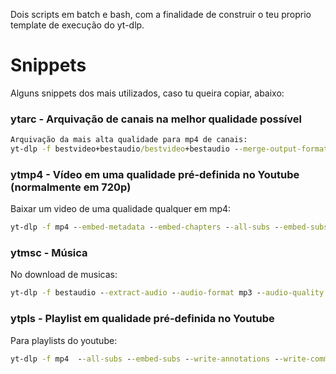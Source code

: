 Dois scripts em batch e bash, com a finalidade de construir o teu proprio template de execução do yt-dlp.


# Snippets
Alguns snippets dos mais utilizados, caso tu queira copiar, abaixo:
### ytarc - Arquivação de canais na melhor qualidade possível
```cmd
Arquivação da mais alta qualidade para mp4 de canais:
yt-dlp -f bestvideo+bestaudio/bestvideo+bestaudio --merge-output-format mp4  --all-subs --embed-subs --write-annotations --write-comments --embed-thumbnail --write-thumbnail --embed-metadata --embed-chapters --write-description --write-info-json -o "%(uploader)s/%(title)s[%(upload_date)s][url_or_id_is - %(id)s].%(ext)s" %link%
```
### ytmp4 - Vídeo em uma qualidade pré-definida no Youtube (normalmente em 720p)
Baixar um video de uma qualidade qualquer em mp4:
```cmd
yt-dlp -f mp4 --embed-metadata --embed-chapters --all-subs --embed-subs --embed-thumbnail -o "%(title)s [%(upload_date)s] [%(id)s].%(ext)s" %link%
 ```
### ytmsc - Música
No download de musicas:
``` cmd
yt-dlp -f bestaudio --extract-audio --audio-format mp3 --audio-quality 192k --embed-metadata --embed-thumbnail --write-thumbnail -o "%(uploader)s/%(playlist_title)s/%(playlist_index)s-%(title)s.%(ext)s" %link%
```
### ytpls - Playlist em qualidade pré-definida no Youtube
Para playlists do youtube:
```cmd
yt-dlp -f mp4  --all-subs --embed-subs --write-annotations --write-comments --embed-thumbnail --write-thumbnail --embed-metadata --embed-chapters --write-description --write-info-json -o "%(playlist_title)s/%(playlist_index)s-%(title)s[%(upload_date)s][url_or_id_is - %(id)s].%(ext)s" %link%
```
